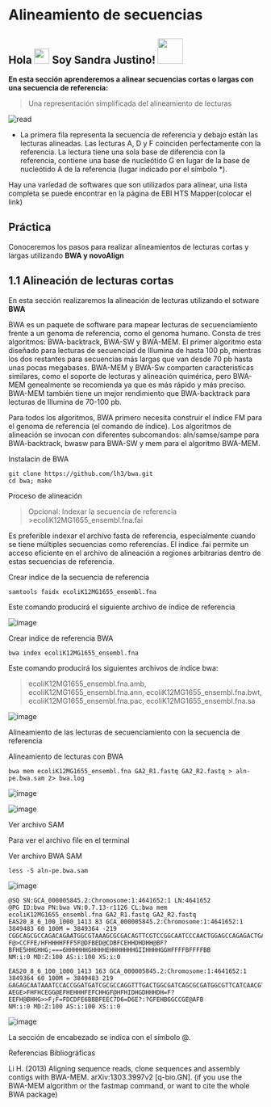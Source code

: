 # Alineamiento de secuencias
<h2> Hola <img src="https://media.giphy.com/media/WUlplcMpOCEmTGBtBW/giphy.gif" width="30">
Soy Sandra Justino! <img src="https://media.giphy.com/media/mGcNjsfWAjY5AEZNw6/giphy.gif" width="50"></h2>


**En esta sección aprenderemos a alinear secuencias cortas o largas con una secuencia de referencia:**

>Una representación simplificada del alineamiento de lecturas

![read](https://user-images.githubusercontent.com/84040152/119897276-c7a2a980-bf05-11eb-9f5c-99d27062108a.png)

* La primera fila representa la secuencia de referencia y debajo están las lecturas alineadas. Las lecturas A, D y F coinciden perfectamente con la referencia. La lectura tiene una sola base de diferencia con la referencia, contiene una base de nucleótido G en lugar de la base de nucleótido A de la referencia (lugar indicado por el símbolo *).

Hay una variedad de softwares que son utilizados para alinear, una lista completa se puede encontrar en la página de EBI HTS Mapper(colocar el link)

## Práctica ##

Conoceremos los pasos para realizar alineamientos de lecturas cortas y largas utilizando **BWA y novoAlign**

## 1.1 Alineación de lecturas cortas

En esta sección realizaremos la alineación de lecturas utilizando el sotware **BWA**

BWA es un paquete de software para mapear lecturas de secuenciamiento frente a un genoma de referencia, como el genoma humano. Consta de tres algoritmos: BWA-backtrack, BWA-SW y BWA-MEM. El primer algoritmo esta diseñado para lecturas de secuenciad de Illumina de hasta 100 pb, mientras los dos restantes para secuencias más largas que van desde 70 pb hasta unas pocas megabases. BWA-MEM y BWA-Sw comparten caracteristicas similares, como el soporte de lecturas y alineación quimérica, pero BWA-MEM genealmente se recomienda ya que es más rápido y más preciso. BWA-MEM también tiene un mejor rendimiento que BWA-backtrack para lecturas de Illumina de 70-100 pb. 

Para todos los algoritmos, BWA primero necesita construir el índice FM para el genoma de referencia (el comando de índice). Los algoritmos de alineación se invocan con diferentes subcomandos: aln/samse/sampe para BWA-backtrack, bwasw para BWA-SW y mem para el algoritmo BWA-MEM.

Instalacin de BWA
```
git clone https://github.com/lh3/bwa.git
cd bwa; make
```
Proceso de alineación
> Opcional: Indexar la secuencia de referencia >ecoliK12MG1655_ensembl.fna.fai

Es preferible indexar el archivo fasta de referencia, especialmente cuando se tiene múltiples secuencias como referencias. El indice .fai permite un acceso eficiente en el archivo de alineación a regiones arbitrarias dentro de estas secuencias de referencia.

Crear indice de la secuencia de referencia

```
samtools faidx ecoliK12MG1655_ensembl.fna
```
Este comando producirá el siguiente archivo de índice de referencia


![image](https://user-images.githubusercontent.com/84040152/120679534-e3a2cf80-c45e-11eb-9646-2351837882a3.png)

Crear indice de referencia BWA 

```
bwa index ecoliK12MG1655_ensembl.fna
```
Este comando producirá los siguientes archivos de índice bwa: 
> ecoliK12MG1655_ensembl.fna.amb, ecoliK12MG1655_ensembl.fna.ann, ecoliK12MG1655_ensembl.fna.bwt, ecoliK12MG1655_ensembl.fna.pac, ecoliK12MG1655_ensembl.fna.sa

![image](https://user-images.githubusercontent.com/84040152/120681893-7b092200-c461-11eb-902a-7ad559743db2.png)

Alineamiento de las lecturas de secuenciamiento con la secuencia de referencia

Alineamiento de lecturas con BWA

```
bwa mem ecoliK12MG1655_ensembl.fna GA2_R1.fastq GA2_R2.fastq > aln-pe.bwa.sam 2> bwa.log
```

![image](https://user-images.githubusercontent.com/84040152/120687966-2cab5180-c468-11eb-84fd-e039173db37d.png)

![image](https://user-images.githubusercontent.com/84040152/120689383-aee84580-c469-11eb-83c4-d69eecf76700.png)


Ver archivo SAM 

Para ver el archivo file en el terminal

Ver archivo BWA SAM

```
less -S aln-pe.bwa.sam
```

![image](https://user-images.githubusercontent.com/84040152/120689536-d6d7a900-c469-11eb-9022-b6ade002cfd8.png)

```
@SQ SN:GCA_000005845.2:Chromosome:1:4641652:1 LN:4641652
@PG ID:bwa PN:bwa VN:0.7.13-r1126 CL:bwa mem ecoliK12MG1655_ensembl.fna GA2_R1.fastq GA2_R2.fastq
EAS20_8_6_100_1000_1413 83 GCA_000005845.2:Chromosome:1:4641652:1 3849483 60 100M = 3849364 -219
CGGCAGCGCCAGACAGAATGGCGTAAAGCGCGACAGTTCGTCCGGCAATCCCAACTGGAGCCAGAGACTGATAACAAACAGCAGCAAGTACCAGACCAGA
F@>CCFFE/HFHHHHFFF5F@DFBED@CDBFCEHHDHDHH@BF?BFHE5HHGHHG;===6HHHHHHGHHHHEHHHHHHHGIIHHHHGGHFFFFBFFFFBB 
NM:i:0 MD:Z:100 AS:i:100 XS:i:0

EAS20_8_6_100_1000_1413 163 GCA_000005845.2:Chromosome:1:4641652:1 3849364 60 100M = 3849483 219
GAGAGCAATAAATCCACCGGATGATCGCGCCAGGTTTGACTGGCGATCAGCGCGATGGCGTTCATCAACGTCGCAATCAGCGCCCCTTGCCAACCATAGT
AEGE>FHFHCEGG@EFHEHHHFEFCHHGF@HFHIDHGDHHHDH=F?EEFH@BHHG>>F;F=FDCDFE6BBBFEEC7D6=D6E?:?GFEHBGGCCGE@AFB 
NM:i:0 MD:Z:100 AS:i:100 XS:i:0
```

![image](https://user-images.githubusercontent.com/84040152/120689661-f53da480-c469-11eb-9afe-68751d9cba0c.png)

La sección de encabezado se indica con el símbolo @.

Referencias Bibliográficas

Li H. (2013) Aligning sequence reads, clone sequences and assembly contigs with BWA-MEM. arXiv:1303.3997v2 [q-bio.GN]. (if you use the BWA-MEM algorithm or the fastmap command, or want to cite the whole BWA package)



